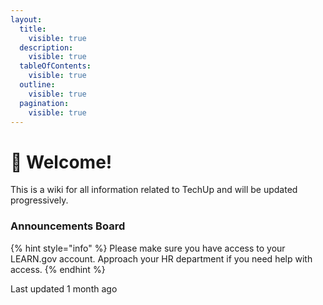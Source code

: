 ```yaml
---
layout:
  title:
    visible: true
  description:
    visible: true
  tableOfContents:
    visible: true
  outline:
    visible: true
  pagination:
    visible: true
---
```


# 👋 Welcome!

This is a wiki for all information related to TechUp and will be updated progressively.

### Announcements Board <a href="#announcements-board" id="announcements-board"></a>

{% hint style="info" %}
Please make sure you have access to your LEARN.gov account. Approach your HR department if you need help with access.
{% endhint %}

Last updated 1 month ago
